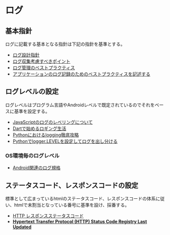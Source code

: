 # ログ

## 基本指針

ログに記載する基本となる指針は下記の指針を基準とする。

- [ログ設計指針](https://qiita.com/nanasess/items/350e59b29cceb2f122b3)
- [ログ収集考慮すべきポイント](https://www.esector.co.jp/log/log-consider-point-01.html)
- [ログ管理のベストプラクティス](https://newrelic.com/sites/default/files/2022-09/new-relic-2022-log-management-best-practices-white-paper%202022-09-19%20JP.pdf)
- [アプリケーションのログ記録のためのベストプラクティスを記述する](https://devcenter.heroku.com/ja/articles/writing-best-practices-for-application-logs)

## ログレベルの設定

ログレベルはプログラム言語やAndroidレベルで既定されているのでそれをベースに基準を設定する。

- [JavaScriptのログのレベリングについて](https://qiita.com/morrr/items/09738dabb5e0a544922b)
- [Dartで始めるロギング生活](https://qiita.com/mozukichi/items/faa505032847abf30f45)
- [Pythonにおけるlogging徹底攻略](https://qiita.com/Broccolingual/items/9838443aa6838a867041)
- [Pythonでlogger.LEVELを設定してログを出し分ける](https://shikaku-mafia.com/python-logger-level/)

### OS環境毎のログレベル

- [Android関連のログ規格](https://source.android.com/docs/core/tests/debug/understanding-logging?hl=ja)

## ステータスコード、レスポンスコードの設定

標準として広まっているhtmlのステータスコード、レスポンスコードの体系に従い、htmlで未割当となっている番号に基準を設け、採番する。

- [HTTP レスポンスステータスコード](https://developer.mozilla.org/ja/docs/Web/HTTP/Status)
- **[Hypertext Transfer Protocol (HTTP) Status Code Registry
Last Updated](https://www.iana.org/assignments/http-status-codes/http-status-codes.xhtml#http-status-codes-1)**  

